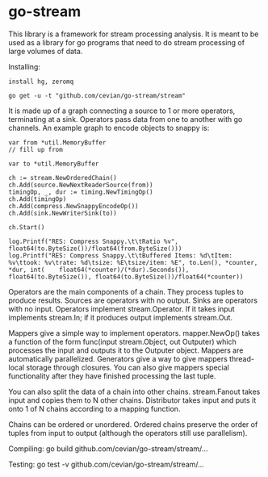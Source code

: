 go-stream
=========

This library is a framework for stream processing analysis. It is meant to be used as a library for go programs
that need to do stream processing of large volumes of data.


Installing:

	install hg, zeromq

	go get -u -t "github.com/cevian/go-stream/stream"



It is made up of a graph connecting a source to 1 or more operators, terminating at a sink. 
Operators pass data from one to another with go channels. An example graph to encode objects to snappy is:

	var from *util.MemoryBuffer
	// fill up from
	
	var to *util.MemoryBuffer

 	ch := stream.NewOrderedChain()
 	ch.Add(source.NewNextReaderSource(from))
	timingOp, _, dur := timing.NewTimingOp()
 	ch.Add(timingOp)
 	ch.Add(compress.NewSnappyEncodeOp())
 	ch.Add(sink.NewWriterSink(to))
 
 	ch.Start()
 	
 	log.Printf("RES: Compress Snappy.\t\tRatio %v", float64(to.ByteSize())/float64(from.ByteSize()))
 	log.Printf("RES: Compress Snappy.\t\tBuffered Items: %d\tItem: %v\ttook: %v\trate: %d\tsize: %E\tsize/item: %E", to.Len(), *counter, *dur, int(    float64(*counter)/(*dur).Seconds()), float64(to.ByteSize()), float64(to.ByteSize())/float64(*counter))

Operators are the main components of a chain.
They process tuples to produce results.  Sources are operators with no output. Sinks are operators
with no input. Operators implement stream.Operator. If it takes input implements stream.In; if it produces output implements stream.Out. 

Mappers give a simple way to implement operators. mapper.NewOp() takes a function of the form 
func(input stream.Object, out Outputer) which processes the input and outputs it to the Outputer object. 
Mappers are automatically parallelized. Generators give a way to give mappers thread-local storage through closures.
You can also give mappers special functionality after they have finished processing the last tuple.

You can also split the data of a chain into other chains. stream.Fanout takes input and copies them to N other chains. 
Distributor takes input and puts it onto 1 of N chains according to a mapping function.

Chains can be ordered or unordered. Ordered chains preserve the order of tuples from input to output 
(although the operators still use parallelism).  


Compiling:
	go build github.com/cevian/go-stream/stream/...
	
Testing:
	go test -v github.com/cevian/go-stream/stream/...
